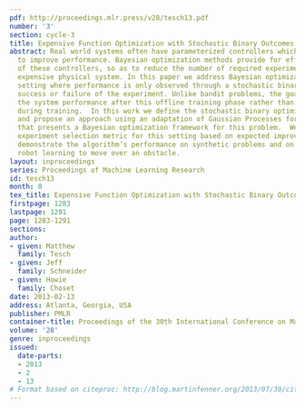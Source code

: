 ```yaml
---
pdf: http://proceedings.mlr.press/v28/tesch13.pdf
number: '3'
section: cycle-3
title: Expensive Function Optimization with Stochastic Binary Outcomes
abstract: Real world systems often have parameterized controllers which can be tuned
  to improve performance. Bayesian optimization methods provide for efficient optimization
  of these controllers, so as to reduce the number of required experiments on the
  expensive physical system. In this paper we address Bayesian optimization in the
  setting where performance is only observed through a stochastic binary outcome –
  success or failure of the experiment. Unlike bandit problems, the goal is to maximize
  the system performance after this offline training phase rather than minimize regret
  during training.  In this work we define the stochastic binary optimization problem
  and propose an approach using an adaptation of Gaussian Processes for classification
  that presents a Bayesian optimization framework for this problem.  We propose an
  experiment selection metric for this setting based on expected improvement.  We
  demonstrate the algorithm’s performance on synthetic problems and on a real snake
  robot learning to move over an obstacle.
layout: inproceedings
series: Proceedings of Machine Learning Research
id: tesch13
month: 0
tex_title: Expensive Function Optimization with Stochastic Binary Outcomes
firstpage: 1283
lastpage: 1291
page: 1283-1291
sections: 
author:
- given: Matthew
  family: Tesch
- given: Jeff
  family: Schneider
- given: Howie
  family: Choset
date: 2013-02-13
address: Atlanta, Georgia, USA
publisher: PMLR
container-title: Proceedings of the 30th International Conference on Machine Learning
volume: '28'
genre: inproceedings
issued:
  date-parts:
  - 2013
  - 2
  - 13
# Format based on citeproc: http://blog.martinfenner.org/2013/07/30/citeproc-yaml-for-bibliographies/
---
```

